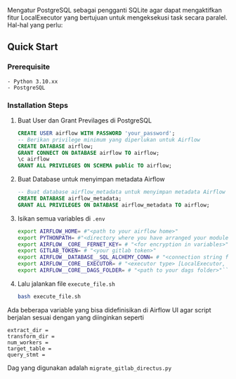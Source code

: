 Mengatur PostgreSQL sebagai pengganti SQLite agar dapat mengaktifkan fitur LocalExecutor yang bertujuan untuk mengeksekusi task secara paralel. Hal-hal yang perlu: 

## Quick Start
### Prerequisite
    - Python 3.10.xx
    - PostgreSQL
### Installation Steps
1. Buat User dan Grant Previlages di PostgreSQL
    ```sql
    CREATE USER airflow WITH PASSWORD 'your_password';
    -- Berikan privilege minimum yang diperlukan untuk Airflow
    CREATE DATABASE airflow;
    GRANT CONNECT ON DATABASE airflow TO airflow;
    \c airflow
    GRANT ALL PRIVILEGES ON SCHEMA public TO airflow;
    ```
2. Buat Database untuk menyimpan metadata Airflow
    ```sql
    -- Buat database airflow_metadata untuk menyimpan metadata Airflow
    CREATE DATABASE airflow_metadata;
    GRANT ALL PRIVILEGES ON DATABASE airflow_metadata TO airflow;
    ```
3. Isikan semua variables di `.env`
    ```bash 
    export AIRFLOW_HOME= #"<path to your airflow home>"
    export PYTHONPATH= #"<directory where you have arranged your modules>"
    export AIRFLOW__CORE__FERNET_KEY= # "<for encryption in variables>"
    export GITLAB_TOKEN= # "<your gitlab token>"
    export AIRFLOW__DATABASE__SQL_ALCHEMY_CONN= # "<connection string for your database>"
    export AIRFLOW__CORE__EXECUTOR= # "<executor type> [LocalExecutor, CeleryExecutor, SequentialExecutor]>"
    export AIRFLOW__CORE__DAGS_FOLDER= # "<path to your dags folder>"```
4. Lalu jalankan file `execute_file.sh`
    ```bash
    bash execute_file.sh
    ```



Ada beberapa variable yang bisa didefinisikan di Airflow UI agar script berjalan sesuai dengan yang diinginkan seperti 

```
extract_dir = 
transform_dir = 
num_workers = 
target_table = 
query_stmt = 
```

Dag yang digunakan adalah `migrate_gitlab_directus.py`